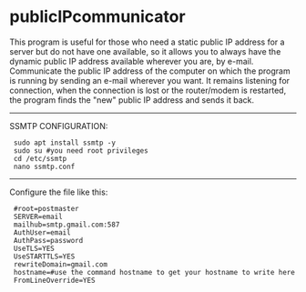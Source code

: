 # publicIPcommunicator
This program is useful for those who need a static public IP address for a server but do not have one available, so it allows you to always have the dynamic public IP address available wherever you are, by e-mail. Communicate the public IP address of the computer on which the program is running by sending an e-mail wherever you want. It remains listening for connection, when the connection is lost or the router/modem is restarted, the program finds the "new" public IP address and sends it back.
******************************************************************************
SSMTP CONFIGURATION:

     sudo apt install ssmtp -y
     sudo su #you need root privileges
     cd /etc/ssmtp
     nano ssmtp.conf
******************************************************************************
Configure the file like this:

     #root=postmaster
     SERVER=email
     mailhub=smtp.gmail.com:587
     AuthUser=email
     AuthPass=password
     UseTLS=YES
     UseSTARTTLS=YES
     rewriteDomain=gmail.com
     hostname=#use the command hostname to get your hostname to write here
     FromLineOverride=YES
